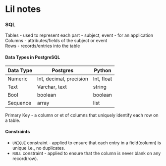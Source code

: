 # Lil notes

### SQL
Tables - used to represent each part - subject, event - for an application  
Columns - attributes/fields of the subject or event  
Rows - records/entries into the table  

#### Data Types in PostgreSQL
| Data Type| Postgres                | Python     |  
|----------|-------------------------|------------|  
| Numeric  | Int, decimal, precision | Int, float |  
| Text     | Varchar, text           | string     |  
| Bool     | boolean                 | boolean    |   
| Sequence | array                   | list       |  

Primary Key - a column or et of columns that uniquely identify each row on a table.

#### Constraints
- `UNIQUE` constraint - applied to ensure that each entry in a field(column) is unique i.e., no duplicates.  
- `NULL` constraint - applied to ensure that the column is never blank on any record(row).  

